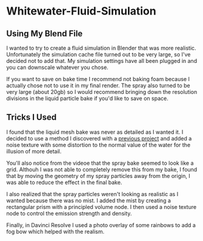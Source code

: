 # Whitewater-Fluid-Simulation

## Using My Blend File

I wanted to try to create a fluid simulation in Blender that was more realistic. Unfortunately the simulation cache file turned out to be very large, so I've decided not to add that. My simulation settings have all been plugged in and you can downscale whatever you chose. 

If you want to save on bake time I recommend not baking foam because I actually chose not to use it in my final render. The spray also turned to be very large (about 20gb) so I would recommend bringing down the resolution divisions in the liquid particle bake if you'd like to save on space. 

## Tricks I Used 

I found that the liquid mesh bake was never as detailed as I wanted it. I decided to use a method I discovered with a [previous project](https://youtu.be/3oI_8MdwKiY) and added a noise texture with some distortion to the normal value of the water for the illusion of more detail. 

You'll also notice from the videoe that the spray bake seemed to look like a grid. Althouh I was not able to completely remove this from my bake, I found that by moving the geometry of my spray particles away from the origin, I was able to reduce the effect in the final bake.

I also realized that the spray particles weren't looking as realistic as I wanted because there was no mist. I added the mist by creating a rectangular prism with a principled volume node. I then used a noise texture node to control the emission strength and density.

Finally, in Davinci Resolve I used a photo overlay of some rainbows to add a fog bow which helped with the realism. 
